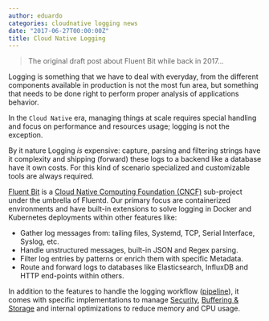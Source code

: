 ```yaml
---
author: eduardo
categories: cloudnative logging news
date: "2017-06-27T00:00:00Z"
title: Cloud Native Logging
---
```


> The original draft post about Fluent Bit while back in 2017...

Logging is something that we have to deal with everyday, from the different components available in production is not the most fun area, but something that needs to be done right to perform proper analysis of applications behavior.

In the `Cloud Native` era, managing things at scale requires special handling and focus on performance and resources usage; logging is not the exception.

By it nature Logging _is_ expensive: capture, parsing and filtering strings have it complexity and shipping (forward) these logs to a backend like a database have it own costs. For this kind of scenario specialized and customizable tools are always required.

[Fluent Bit](https://fluentbit.io) is a [Cloud Native Computing Foundation (CNCF)](http://cncf.io) sub-project under the umbrella of Fluentd. Our primary focus are containerized environments and have built-in extensions to solve logging in Docker and Kubernetes deployments within other features like:

- Gather log messages from: tailing files, Systemd, TCP, Serial Interface, Syslog, etc.
- Handle unstructured messages, built-in JSON and Regex parsing.
- Filter log entries by patterns or enrich them with specific Metadata.
- Route and forward logs to databases like Elasticsearch, InfluxDB and HTTP end-points within others.

In addition to the features to handle the logging workflow ([pipeline](https://docs.fluentbit.io/manual/concepts/data-pipeline)), it comes with specific implementations to manage [Security](https://docs.fluentbit.io/manual/administration/security), [Buffering & Storage](https://docs.fluentbit.io/manual/administration/buffering-and-storage) and internal optimizations to reduce memory and CPU usage.
